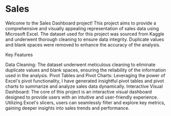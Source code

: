 # Sales
Welcome to the Sales Dashboard project! 
This project aims to provide a comprehensive and visually appealing representation of sales data using Microsoft Excel. 
The dataset used for this project was sourced from Kaggle and underwent thorough cleaning to ensure data integrity.
Duplicate values and blank spaces were removed to enhance the accuracy of the analysis.

Key Features

Data Cleaning: The dataset underwent meticulous cleaning to eliminate duplicate values and blank spaces, ensuring the reliability of the information used in the analysis.
Pivot Tables and Pivot Charts: Leveraging the power of Excel's pivot functionality, I have generated insightful pivot tables and pivot charts to summarize and analyze sales data dynamically.
Interactive Visual Dashboard: The core of this project is an interactive visual dashboard designed to provide users with an intuitive and user-friendly experience. Utilizing Excel's slicers, users can seamlessly filter and explore key metrics, gaining deeper insights into sales trends and performance.
